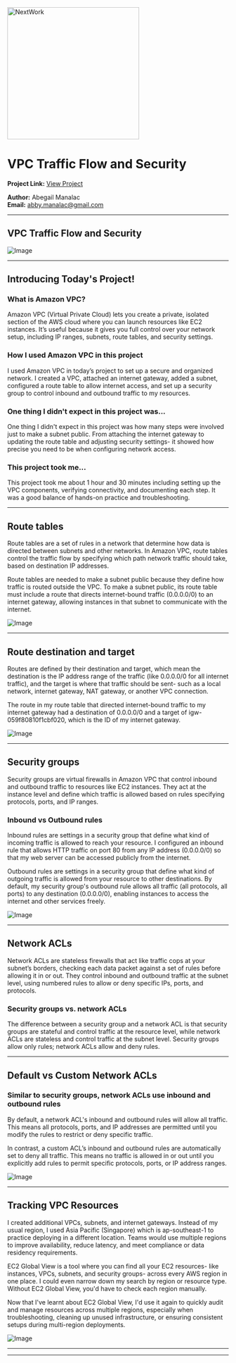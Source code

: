 <img src="https://cdn.prod.website-files.com/677c400686e724409a5a7409/6790ad949cf622dc8dcd9fe4_nextwork-logo-leather.svg" alt="NextWork" width="300" />

# VPC Traffic Flow and Security

**Project Link:** [View Project](http://learn.nextwork.org/projects/aws-networks-security)

**Author:** Abegail Manalac  
**Email:** abby.manalac@gmail.com

---

## VPC Traffic Flow and Security

![Image](http://learn.nextwork.org/excited_gray_zealous_miracle_fruit/uploads/aws-networks-security_92b0b0b4)

---

## Introducing Today's Project!

### What is Amazon VPC?

Amazon VPC (Virtual Private Cloud) lets you create a private, isolated section of the AWS cloud where you can launch resources like EC2 instances. It’s useful because it gives you full control over your network setup, including IP ranges, subnets, route tables, and security settings.

### How I used Amazon VPC in this project

I used Amazon VPC in today’s project to set up a secure and organized network. I created a VPC, attached an internet gateway, added a subnet, configured a route table to allow internet access, and set up a security group to control inbound and outbound traffic to my resources.


### One thing I didn't expect in this project was...

One thing I didn't expect in this project was how many steps were involved just to make a subnet public. From attaching the internet gateway to updating the route table and adjusting security settings- it showed how precise you need to be when configuring network access.

### This project took me...

This project took me about 1 hour and 30 minutes including setting up the VPC components, verifying connectivity, and documenting each step. It was a good balance of hands-on practice and troubleshooting.


---

## Route tables

Route tables are a set of rules in a network that determine how data is directed between subnets and other networks. In Amazon VPC, route tables control the traffic flow by specifying which path network traffic should take, based on destination IP addresses.


Route tables are needed to make a subnet public because they define how traffic is routed outside the VPC. To make a subnet public, its route table must include a route that directs internet-bound traffic (0.0.0.0/0) to an internet gateway, allowing instances in that subnet to communicate with the internet.

![Image](http://learn.nextwork.org/excited_gray_zealous_miracle_fruit/uploads/aws-networks-security_0a07b191)

---

## Route destination and target

Routes are defined by their destination and target, which mean the destination is the IP address range of the traffic (like 0.0.0.0/0 for all internet traffic), and the target is where that traffic should be sent- such as a local network, internet gateway, NAT gateway, or another VPC connection.

The route in my route table that directed internet-bound traffic to my internet gateway had a destination of 0.0.0.0/0 and a target of igw-059f80810f1cbf020, which is the ID of my internet gateway.

![Image](http://learn.nextwork.org/excited_gray_zealous_miracle_fruit/uploads/aws-networks-security_0a07b191)

---

## Security groups

Security groups are virtual firewalls in Amazon VPC that control inbound and outbound traffic to resources like EC2 instances. They act at the instance level and define which traffic is allowed based on rules specifying protocols, ports, and IP ranges.

### Inbound vs Outbound rules

Inbound rules are settings in a security group that define what kind of incoming traffic is allowed to reach your resource. I configured an inbound rule that allows HTTP traffic on port 80 from any IP address (0.0.0.0/0) so that my web server can be accessed publicly from the internet.

Outbound rules are settings in a security group that define what kind of outgoing traffic is allowed from your resource to other destinations. By default, my security group's outbound rule allows all traffic (all protocols, all ports) to any destination (0.0.0.0/0), enabling instances to access the internet and other services freely.

![Image](http://learn.nextwork.org/excited_gray_zealous_miracle_fruit/uploads/aws-networks-security_92b0b0b4)

---

## Network ACLs

Network ACLs are stateless firewalls that act like traffic cops at your subnet’s borders, checking each data packet against a set of rules before allowing it in or out. They control inbound and outbound traffic at the subnet level, using numbered rules to allow or deny specific IPs, ports, and protocols.


### Security groups vs. network ACLs

The difference between a security group and a network ACL is that security groups are stateful and control traffic at the resource level, while network ACLs are stateless and control traffic at the subnet level. Security groups allow only rules; network ACLs allow and deny rules.

---

## Default vs Custom Network ACLs

### Similar to security groups, network ACLs use inbound and outbound rules

By default, a network ACL's inbound and outbound rules will allow all traffic. This means all protocols, ports, and IP addresses are permitted until you modify the rules to restrict or deny specific traffic.

In contrast, a custom ACL’s inbound and outbound rules are automatically set to deny all traffic. This means no traffic is allowed in or out until you explicitly add rules to permit specific protocols, ports, or IP address ranges.


![Image](http://learn.nextwork.org/excited_gray_zealous_miracle_fruit/uploads/aws-networks-security_4faeb056)

---

## Tracking VPC Resources

I created additional VPCs, subnets, and internet gateways. Instead of my usual region, I used Asia Pacific (Singapore) which is ap-southeast-1 to practice deploying in a different location. Teams would use multiple regions to improve availability, reduce latency, and meet compliance or data residency requirements.

EC2 Global View is a tool where you can find all your EC2 resources- like instances, VPCs, subnets, and security groups- across every AWS region in one place. I could even narrow down my search by region or resource type. Without EC2 Global View, you'd have to check each region manually.

Now that I've learnt about EC2 Global View, I'd use it again to quickly audit and manage resources across multiple regions, especially when troubleshooting, cleaning up unused infrastructure, or ensuring consistent setups during multi-region deployments.

![Image](http://learn.nextwork.org/excited_gray_zealous_miracle_fruit/uploads/aws-networks-security_b03ea6162)

---

---
